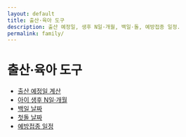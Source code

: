 ```yaml
---
layout: default
title: 출산·육아 도구
description: 출산 예정일, 생후 N일·개월, 백일·돌, 예방접종 일정.
permalink: family/
---
```


# 출산·육아 도구
<ul>
  <li><a href="/family/due-date/">출산 예정일 계산</a></li>
  <li><a href="/family/baby-days/">아이 생후 N일·개월</a></li>
  <li><a href="/family/baegil/">백일 날짜</a></li>
  <li><a href="/family/dol/">첫돌 날짜</a></li>
  <li><a href="/family/vaccine/">예방접종 일정</a></li>
</ul>
